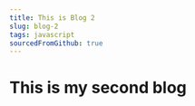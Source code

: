 ```yaml
---
title: This is Blog 2
slug: blog-2
tags: javascript
sourcedFromGithub: true
---
```


# This is my second blog